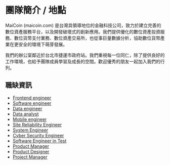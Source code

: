 # 團隊簡介 / 地點

MaiCoin (maicoin.com) 是台灣具領導地位的金融科技公司，致力於建立完善的數位資產服務平台，以及開發破壞式的創新應用。我們提供優化的數位資產投資服務、數位貨幣支付業務、數位資產交易所，也從事巨量數據分析，協助數位貨幣產業在更安全的環境下萌芽發展。

我們的辦公室鄰近於台北市捷運市政府站。我們重視每一位同仁，除了提供良好的工作環境，也給予團隊成員學習及成長的空間。歡迎優秀的朋友一起加入我們的行列。

## 職缺資訊

* [Frontend engineer](frontend-engineer.md)
* [Software engineer](software-engineer.md)
* [Data engineer](data-analytics.md)
* [Data analyst](data-analyst.md)
* [Mobile engineer](mobile-engineer.md)
* [Site Reliability Engineer](site-reliability-engineer.md)
* [System Engineer](system-engineer.md)
* [Cyber Security Engineer](cyber-security-engineer.md)
* [Software Engineer in Test](software-engineer-in-test.md)
* [Product Manager](product-manager.md)
* [Product Designer](product-designer.md)
* [Project Manager](project-manager.md)

